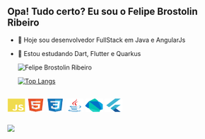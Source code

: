 ## Opa! Tudo certo? Eu sou o Felipe Brostolin Ribeiro


- 🔭 Hoje sou desenvolvedor FullStack em Java e AngularJs
- 🌱 Estou estudando Dart, Flutter e Quarkus


    ![Felipe Brostolin Ribeiro](https://github-readme-stats.vercel.app/api?username=Ferps53&show_icons=true&theme=dracula&locale=pt-br)

    [![Top Langs](https://github-readme-stats.vercel.app/api/top-langs/?username=Ferps53&hide=cmake,c++,swift&theme=dracula&show_icons=true&layout=compact&locale=pt-br)](https://github.com/Ferps53/github-readme-stats)

  

<div style="display: inline_block"><br>
  <img align="center" alt="Felipe-Js" height="30" width="40" src="https://raw.githubusercontent.com/devicons/devicon/master/icons/javascript/javascript-plain.svg">
  <img align="center" alt="Felipe-HTML" height="30" width="40" src="https://raw.githubusercontent.com/devicons/devicon/master/icons/html5/html5-original.svg">
  <img align="center" alt="Felipe-CSS" height="30" width="40" src="https://raw.githubusercontent.com/devicons/devicon/master/icons/css3/css3-original.svg">
  <img align="center" alt="Felipe-Java" height="30" width="40" src="https://raw.githubusercontent.com/devicons/devicon/master/icons/java/java-original.svg">
  <img align="center" alt="Felipe-Dart" height="30" width="40" src="https://raw.githubusercontent.com/devicons/devicon/master/icons/dart/dart-original.svg">
  <img align="center" alt="Felipe-Flutter" height="30" width="40" src="https://raw.githubusercontent.com/devicons/devicon/master/icons/flutter/flutter-original.svg">
</div>
  
  ##
 
<div> 
  <a href="https://www.linkedin.com/in/felipe-b-b6b966270/" target="_blank"><img src="https://img.shields.io/badge/-LinkedIn-%230077B5?style=for-the-badge&logo=linkedin&logoColor=white" target="_blank"></a> 
</div>
